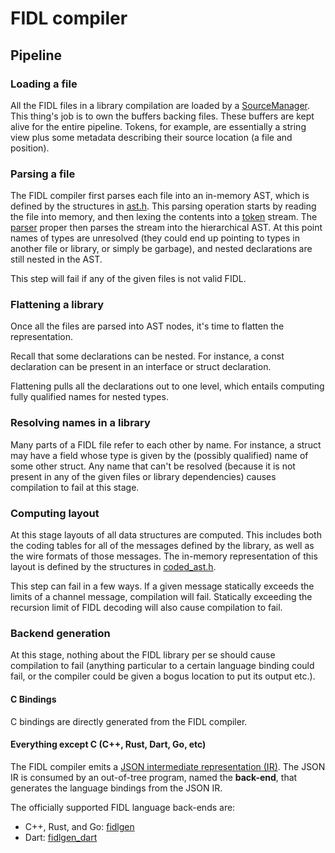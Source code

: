 # FIDL compiler

## Pipeline

### Loading a file

All the FIDL files in a library compilation are loaded by a
[SourceManager](include/fidl/source_manager.h). This thing's job is to own the
buffers backing files. These buffers are kept alive for the entire pipeline.
Tokens, for example, are essentially a string view plus some metadata describing
their source location (a file and position).

### Parsing a file

The FIDL compiler first parses each file into an in-memory AST, which is defined
by the structures in [ast.h](include/fidl/ast.h). This parsing operation starts
by reading the file into memory, and then lexing the contents into a
[token](include/fidl/token.h) stream. The [parser](lib/parser.cpp) proper then
parses the stream into the hierarchical AST. At this point names of types are
unresolved (they could end up pointing to types in another file or library, or
simply be garbage), and nested declarations are still nested in the AST.

This step will fail if any of the given files is not valid FIDL.

### Flattening a library

Once all the files are parsed into AST nodes, it's time to flatten the
representation.

Recall that some declarations can be nested. For instance, a const declaration
can be present in an interface or struct declaration.

Flattening pulls all the declarations out to one level, which entails computing
fully qualified names for nested types.

### Resolving names in a library

Many parts of a FIDL file refer to each other by name. For instance, a struct
may have a field whose type is given by the (possibly qualified) name of some
other struct. Any name that can't be resolved (because it is not present in any
of the given files or library dependencies) causes compilation to fail at this
stage.

### Computing layout

At this stage layouts of all data structures are computed. This includes both
the coding tables for all of the messages defined by the library, as well as the
wire formats of those messages. The in-memory representation of this layout is
defined by the structures in [coded_ast.h](include/fidl/coded_ast.h).

This step can fail in a few ways. If a given message statically exceeds the
limits of a channel message, compilation will fail. Statically exceeding the
recursion limit of FIDL decoding will also cause compilation to fail.

### Backend generation

At this stage, nothing about the FIDL library per se should cause compilation to
fail (anything particular to a certain language binding could fail, or the
compiler could be given a bogus location to put its output etc.).

#### C Bindings

C bindings are directly generated from the FIDL compiler.

#### Everything except C (C++, Rust, Dart, Go, etc)

The FIDL compiler emits a [JSON intermediate representation (IR)](schema.json).
The JSON IR is consumed by an out-of-tree program, named the **back-end**, that
generates the language bindings from the JSON IR.

The officially supported FIDL language back-ends are:

* C++, Rust, and Go:
  [fidlgen](https://fuchsia.googlesource.com/garnet/+/master/go/src/fidl/compiler/backend)
* Dart:
  [fidlgen_dart](https://fuchsia.googlesource.com/topaz/+/master/bin/fidlgen_dart)
